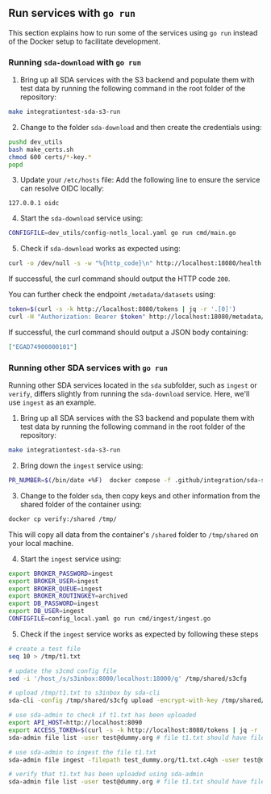 ## Run services with `go run`

This section explains how to run some of the services using `go run` instead of the Docker setup to facilitate development.

### Running `sda-download` with `go run`
1. Bring up all SDA services with the S3 backend and populate them with test data by running the following command in the root folder of the repository:
```sh
make integrationtest-sda-s3-run 
```

2. Change to the folder `sda-download` and then create the credentials using: 
```sh
pushd dev_utils
bash make_certs.sh
chmod 600 certs/*-key.*
popd
```

3. Update your `/etc/hosts` file: Add the following line to ensure the service can resolve OIDC locally: 
```
127.0.0.1 oidc
```

4. Start the `sda-download` service using:
```sh
CONFIGFILE=dev_utils/config-notls_local.yaml go run cmd/main.go
```

5. Check if `sda-download` works as expected using:
```sh
curl -o /dev/null -s -w "%{http_code}\n" http://localhost:18080/health
```
If successful, the curl command should output the HTTP code `200`.

You can further check the endpoint `/metadata/datasets` using:
```sh
token=$(curl -s -k http://localhost:8080/tokens | jq -r '.[0]') 
curl -H "Authorization: Bearer $token" http://localhost:18080/metadata/datasets
```
If successful, the curl command should output a JSON body containing:
```json
["EGAD74900000101"]
```


### Running other SDA services with `go run`
Running other SDA services located in the `sda` subfolder, such as `ingest` or `verify`, differs slightly from running the `sda-download` service. Here, we'll use `ingest` as an example.

1. Bring up all SDA services with the S3 backend and populate them with test data by running the following command in the root folder of the repository:
```sh
make integrationtest-sda-s3-run 
```

2. Bring down the `ingest` service using:
```sh
PR_NUMBER=$(/bin/date +%F)  docker compose -f .github/integration/sda-s3-integration.yml stop ingest  
```

3. Change to the folder `sda`, then copy keys and other information from the shared folder of the container using:
```sh
docker cp verify:/shared /tmp/
```
This will copy all data from the container's `/shared` folder to `/tmp/shared` on your local machine.

4. Start the `ingest` service using:
```sh
export BROKER_PASSWORD=ingest
export BROKER_USER=ingest
export BROKER_QUEUE=ingest
export BROKER_ROUTINGKEY=archived
export DB_PASSWORD=ingest
export DB_USER=ingest 
CONFIGFILE=config_local.yaml go run cmd/ingest/ingest.go
```

5. Check if the `ingest` service works as expected by following these steps
```sh
# create a test file
seq 10 > /tmp/t1.txt

# update the s3cmd config file
sed -i '/host_/s/s3inbox:8000/localhost:18000/g' /tmp/shared/s3cfg

# upload /tmp/t1.txt to s3inbox by sda-cli
sda-cli -config /tmp/shared/s3cfg upload -encrypt-with-key /tmp/shared/c4gh.pub.pem /tmp/t1.txt

# use sda-admin to check if t1.txt has been uploaded
export API_HOST=http://localhost:8090
export ACCESS_TOKEN=$(curl -s -k http://localhost:8080/tokens | jq -r '.[0]') 
sda-admin file list -user test@dummy.org # file t1.txt should have fileStatus 'uploaded'

# use sda-admin to ingest the file t1.txt
sda-admin file ingest -filepath test_dummy.org/t1.txt.c4gh -user test@dummy.org  

# verify that t1.txt has been uploaded using sda-admin 
sda-admin file list -user test@dummy.org # file t1.txt should have fileStatus 'verified'
```
